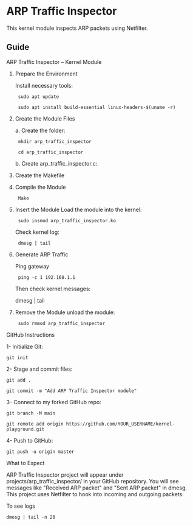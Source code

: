 # ARP Traffic Inspector

This kernel module inspects ARP packets using Netfilter.

## Guide

ARP Traffic Inspector – Kernel Module

1. Prepare the Environment
 
	Install necessary tools:

		sudo apt update

		sudo apt install build-essential linux-headers-$(uname -r)

2. Create the Module Files

	a. Create the folder:

		mkdir arp_traffic_inspector

		cd arp_traffic_inspector

	b. Create arp_traffic_inspector.c: 
	
3. Create the Makefile


4. Compile the Module

		Make

5. Insert the Module
	Load the module into the kernel:

		sudo insmod arp_traffic_inspector.ko

	Check kernel log:

		dmesg | tail

6. Generate ARP Traffic

	Ping gateway

		ping -c 1 192.168.1.1

	Then check kernel messages:

	dmesg | tail

7. Remove the Module
	unload the module:

		sudo rmmod arp_traffic_inspector


GitHub Instructions


1-	Initialize Git:

	git init

2-	Stage and commit files:

	git add .

	git commit -m "Add ARP Traffic Inspector module"
 
3-	Connect to my forked GitHub repo:

	git branch -M main

	git remote add origin https://github.com/YOUR_USERNAME/kernel-playground.git

4-	Push to GitHub:

	git push -u origin master

  What to Expect

  ARP Traffic Inspector project will appear under projects/arp_traffic_inspector/ in your GitHub repository.
  You will see messages like "Received ARP packet" and "Sent ARP packet" in dmesg.
  This project uses Netfilter to hook into incoming and outgoing packets.

To see logs

	dmesg | tail -n 20





